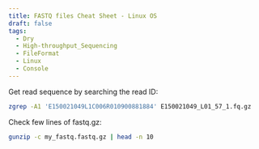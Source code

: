 ```yaml
---
title: FASTQ files Cheat Sheet - Linux OS
draft: false
tags:
  - Dry
  - High-throughput_Sequencing
  - FileFormat
  - Linux
  - Console
---
```

Get read sequence by searching the read ID:

```bash
zgrep -A1 'E150021049L1C006R010900881884' E150021049_L01_57_1.fq.gz
```

Check few lines of fastq.gz:

```bash
gunzip -c my_fastq.fastq.gz | head -n 10
```